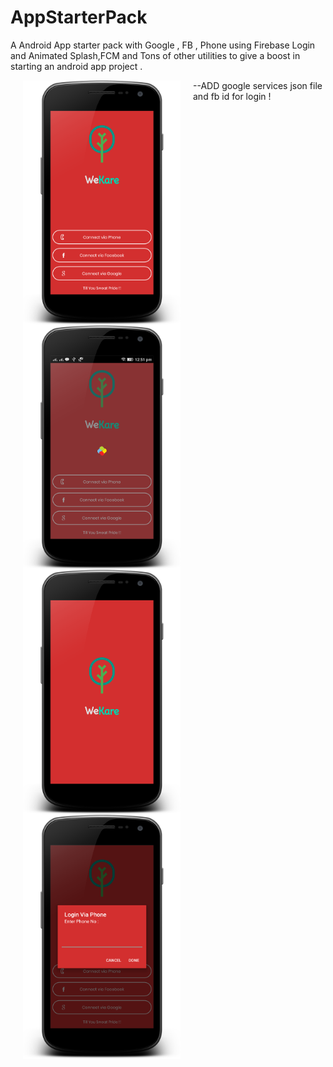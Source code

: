 # AppStarterPack
A Android App starter pack with Google , FB , Phone using Firebase Login and Animated Splash,FCM and Tons of other utilities to give a boost in starting an android app project .
  
<p float="left" align="center">
  <img  align="left" hspace="20" width="50%" height="50%" src="/screenshots/s1.png?raw=true">
  <img  align="left" hspace="20" width="50%" height="50%" src="/screenshots/s2.png?raw=true">
  <img  align="left" hspace="20" width="50%" height="50%" src="/screenshots/s3.png?raw=true">
  <img  align="left" hspace="20" width="50%" height="50%" src="/screenshots/s4.png?raw=true"> 
</p>
--ADD google services json file and fb id for login !
